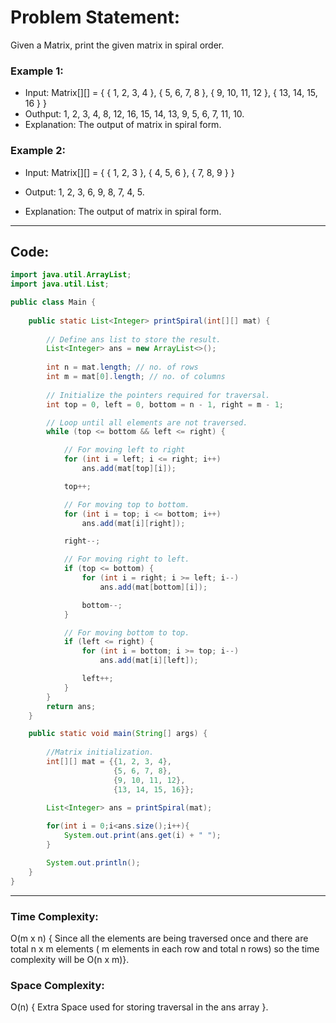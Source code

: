 # Problem Statement: 
Given a Matrix, print the given matrix in spiral order.

### Example 1:
- Input: Matrix[][] = { { 1, 2, 3, 4 },
		      { 5, 6, 7, 8 },
		      { 9, 10, 11, 12 },
	              { 13, 14, 15, 16 } }
- Outhput: 1, 2, 3, 4, 8, 12, 16, 15, 14, 13, 9, 5, 6, 7, 11, 10.
- Explanation: The output of matrix in spiral form.

### Example 2:
- Input: Matrix[][] = { { 1, 2, 3 },
	              { 4, 5, 6 },
		      { 7, 8, 9 } }
			    
- Output: 1, 2, 3, 6, 9, 8, 7, 4, 5.
- Explanation: The output of matrix in spiral form.

---

## Code:
```java
import java.util.ArrayList;
import java.util.List;

public class Main {
    
    public static List<Integer> printSpiral(int[][] mat) {
        
        // Define ans list to store the result.
        List<Integer> ans = new ArrayList<>();
        
        int n = mat.length; // no. of rows
        int m = mat[0].length; // no. of columns
        
        // Initialize the pointers required for traversal.
        int top = 0, left = 0, bottom = n - 1, right = m - 1;

        // Loop until all elements are not traversed.
        while (top <= bottom && left <= right) {

            // For moving left to right
            for (int i = left; i <= right; i++)
                ans.add(mat[top][i]);

            top++;

            // For moving top to bottom.
            for (int i = top; i <= bottom; i++)
                ans.add(mat[i][right]);

            right--;

            // For moving right to left.
            if (top <= bottom) {
                for (int i = right; i >= left; i--)
                    ans.add(mat[bottom][i]);

                bottom--;
            }

            // For moving bottom to top.
            if (left <= right) {
                for (int i = bottom; i >= top; i--)
                    ans.add(mat[i][left]);

                left++;
            }
        }
        return ans;
    }

    public static void main(String[] args) {
        
        //Matrix initialization.
        int[][] mat = {{1, 2, 3, 4},
                       {5, 6, 7, 8},
                       {9, 10, 11, 12},
                       {13, 14, 15, 16}};
        
        List<Integer> ans = printSpiral(mat);

        for(int i = 0;i<ans.size();i++){
            System.out.print(ans.get(i) + " ");
        }

        System.out.println();
    }
}
```
---

### Time Complexity:
O(m x n) { Since all the elements are being traversed once and there are total n x m elements ( m elements in each row and total n rows) so the time complexity will be O(n x m)}.

### Space Complexity: 
O(n) { Extra Space used for storing traversal in the ans array }.




